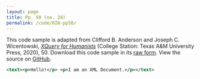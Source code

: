 ```yaml
---
layout: page
title: Pp. 50 (no. 28)
permalink: /code/028-pp50/
---
```


This code sample is adapted from Clifford B. Anderson and Joseph C. Wicentowski, 
[_XQuery for Humanists_](/) (College Station: Texas A&M University Press, 2020), 50. 
Download this code sample in its [raw form](/code/028-pp50/028-pp50.xml).
View the source on [GitHub](https://github.com/coding4humanists/xquery4humanists/blob/master/code/028-pp50/028-pp50.xml).

```xml
<text><p>Hello!</p> <p>I am an XML Document.</p></text>
```  
